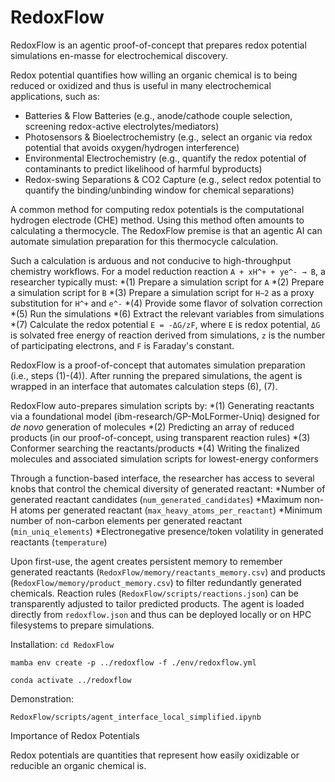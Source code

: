 # RedoxFlow

RedoxFlow is an agentic proof-of-concept that prepares redox potential simulations en-masse for electrochemical discovery.

Redox potential quantifies how willing an organic chemical is to being reduced or oxidized and thus is useful in many electrochemical applications, such as:
* Batteries & Flow Batteries (e.g., anode/cathode couple selection, screening redox-active electrolytes/mediators)
* Photosensors & Bioelectrochemistry (e.g., select an organic via redox potential that avoids oxygen/hydrogen interference)
* Environmental Electrochemistry (e.g., quantify the redox potential of contaminants to predict likelihood of harmful byproducts)
* Redox-swing Separations & CO2 Capture (e.g., select redox potential to quantify the binding/unbinding window for chemical separations)

A common method for computing redox potentials is the computational hydrogen electrode (CHE) method. Using this method often amounts to calculating a thermocycle. The RedoxFlow premise is that an agentic AI can automate simulation preparation for this thermocycle calculation.

Such a calculation is arduous and not conducive to high-throughput chemistry workflows. 
For a model reduction reaction `A + xH^+ + ye^- → B`, a researcher typically must: 
*(1) Prepare a simulation script for `A`
*(2) Prepare a simulation script for `B`
*(3) Prepare a simulation script for `H~2` as a proxy substitution for `H^+` and `e^-`
*(4) Provide some flavor of solvation correction
*(5) Run the simulations
*(6) Extract the relevant variables from simulations
*(7) Calculate the redox potential `E = -ΔG/zF`, where `E` is redox potential, `ΔG` is solvated free energy of reaction derived from simulations, `z` is the number of participating electrons, and `F` is Faraday's constant.

 RedoxFlow is a proof-of-concept that automates simulation preparation (i.e., steps (1)-(4)). After running the prepared simulations, the agent is wrapped in an interface that automates calculation steps (6), (7).

RedoxFlow auto-prepares simulation scripts by:
*(1) Generating reactants via a foundational model (ibm-research/GP-MoLFormer-Uniq) designed for _de novo_ generation of molecules
*(2) Predicting an array of reduced products (in our proof-of-concept, using transparent reaction rules)
*(3) Conformer searching the reactants/products
*(4) Writing the finalized molecules and associated simulation scripts for lowest-energy conformers 

Through a function-based interface, the researcher has access to several knobs that control the chemical diversity of generated reactant:
*Number of generated reactant candidates (`num_generated_candidates`)
*Maximum non-H atoms per generated reactant (`max_heavy_atoms_per_reactant`)
*Minimum number of non-carbon elements per generated reactant (`min_uniq_elements`)
*Electronegative presence/token volatility in generated reactants (`temperature`)

Upon first-use, the agent creates persistent memory to remember generated reactants (`RedoxFlow/memory/reactants_memory.csv`) and products (`RedoxFlow/memory/product_memory.csv`) to filter redundantly generated chemicals. Reaction rules (`RedoxFlow/scripts/reactions.json`) can be transparently adjusted to tailor predicted products. The agent is loaded directly from `redoxflow.json` and thus can be deployed locally or on HPC filesystems to prepare simulations.

Installation:
`cd RedoxFlow`

`mamba env create -p ../redoxflow -f ./env/redoxflow.yml`

`conda activate ../redoxflow`

Demonstration:

`RedoxFlow/scripts/agent_interface_local_simplified.ipynb`

Importance of Redox Potentials

Redox potentials are quantities that represent how easily oxidizable or reducible an organic chemical is. 
